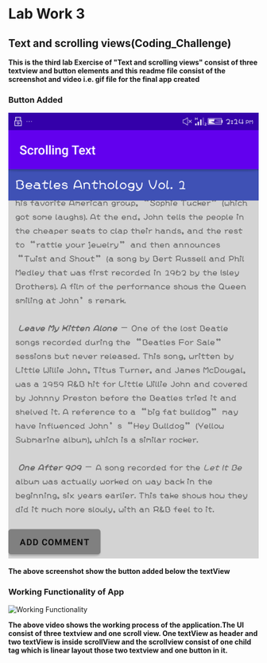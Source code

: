 # Lab Work 3
## Text and scrolling views(Coding_Challenge)
**This is the third lab Exercise of "Text and scrolling views" consist of three textview and button elements and this readme file
consist of the screenshot and video i.e. gif file for the final app created**

### Button Added
![Button Added](ScreenshotAndRecord/ButtonAdded.png)

**The above screenshot show the button added below the textView**

### Working Functionality of App
![Working Functionality](ScreenshotAndRecord/Record.gif)

**The above video shows the working process of the application.The UI consist of three textview and
one scroll view. One textView as header and two textView is inside scrollView and the scrollview
consist of one child tag which is linear layout those two textview and one button in it.**